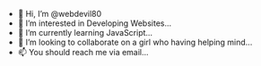 - 👋 Hi, I’m @webdevil80
- 👀 I’m interested in Developing Websites...
- 🌱 I’m currently learning JavaScript...
- 💞️ I’m looking to collaborate on a girl who having helping mind...
- 📫 You should reach me via email...

<!---
webdevil80/webdevil80 is a ✨ special ✨ repository because its `README.md` (this file) appears on your GitHub profile.
You can click the Preview link to take a look at your changes.
--->
